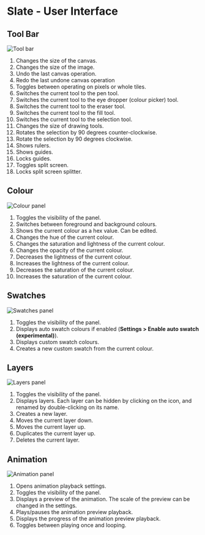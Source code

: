 # Slate - User Interface

## Tool Bar

![Tool bar](https://github.com/mitchcurtis/slate/blob/master/doc/images/slate-tool-bar.png)

1. Changes the size of the canvas.
2. Changes the size of the image.
3. Undo the last canvas operation.
4. Redo the last undone canvas operation
5. Toggles between operating on pixels or whole tiles.
6. Switches the current tool to the pen tool.
7. Switches the current tool to the eye dropper (colour picker) tool.
8. Switches the current tool to the eraser tool.
9. Switches the current tool to the fill tool.
10. Switches the current tool to the selection tool.
11. Changes the size of drawing tools.
12. Rotates the selection by 90 degrees counter-clockwise.
13. Rotate the selection by 90 degrees clockwise.
14. Shows rulers.
15. Shows guides.
16. Locks guides.
17. Toggles split screen.
18. Locks split screen splitter.

## Colour

![Colour panel](https://github.com/mitchcurtis/slate/blob/master/doc/images/slate-colour-panel.png)

1. Toggles the visibility of the panel.
2. Switches between foreground and background colours.
3. Shows the current colour as a hex value. Can be edited.
4. Changes the hue of the current colour.
5. Changes the saturation and lightness of the current colour.
6. Changes the opacity of the current colour.
7. Decreases the lightness of the current colour.
8. Increases the lightness of the current colour.
9. Decreases the saturation of the current colour.
10. Increases the saturation of the current colour.

## Swatches

![Swatches panel](https://github.com/mitchcurtis/slate/blob/master/doc/images/slate-swatches-panel.png)

1. Toggles the visibility of the panel.
2. Displays auto swatch colours if enabled (**Settings > Enable auto swatch (experimental)**).
3. Displays custom swatch colours.
4. Creates a new custom swatch from the current colour.

## Layers

![Layers panel](https://github.com/mitchcurtis/slate/blob/master/doc/images/slate-layers-panel.png)

1. Toggles the visibility of the panel.
2. Displays layers. Each layer can be hidden by clicking on the icon, and renamed by double-clicking on its name.
3. Creates a new layer.
4. Moves the current layer down.
5. Moves the current layer up.
6. Duplicates the current layer up.
7. Deletes the current layer.

## Animation

![Animation panel](https://github.com/mitchcurtis/slate/blob/master/doc/images/slate-animation-panel.png)

1. Opens animation playback settings.
2. Toggles the visibility of the panel.
3. Displays a preview of the animation. The scale of the preview can be changed in the settings.
4. Plays/pauses the animation preview playback.
5. Displays the progress of the animation preview playback.
6. Toggles between playing once and looping.

